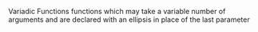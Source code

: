 Variadic Functions functions which may take a variable number of arguments and are declared with an ellipsis in place of the last parameter
